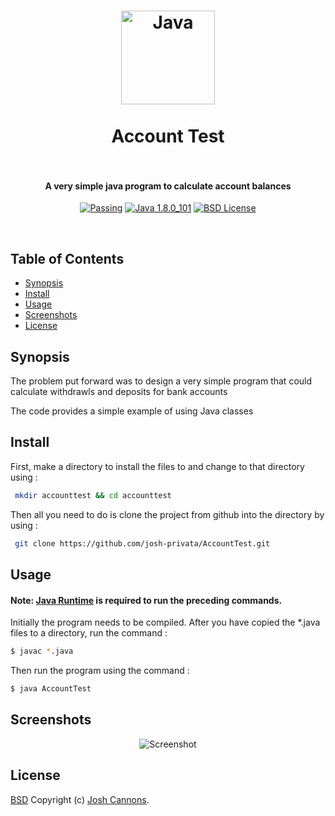 <h1 align="center">
  <a href="http://java.com/en"><img src="https://cloud.githubusercontent.com/assets/5771200/19331298/6f964780-9127-11e6-88bd-55ac19e1ad12.jpg" alt="Java" height="150"></a>
  <br>
  <br>
  Account Test
  <br>
  <br>
</h1>
<h4 align="center">A very simple java program to calculate account balances</h4>

<p align="center">
<a href=""><img src="https://img.shields.io/travis/feross/standard/master.svg" alt="Passing"></a>
<a href="https://java.com/en/"><img src="https://img.shields.io/badge/Java-1.8.0__101-brightgreen.svg" alt="Java 1.8.0_101"></a>
<a href="https://opensource.org/licenses/BSD-2-Clause"><img src="https://img.shields.io/badge/License-BSD-blue.svg" alt="BSD License"></a>
</p>
<br>

## Table of Contents
- [Synopsis](#synopsis)
- [Install](#install)
- [Usage](#usage)
- [Screenshots](#screenshots)
- [License](#license)
## Synopsis
The problem put forward was to design a very simple program that could calculate 
withdrawls and deposits for bank accounts

The code provides a simple example of using Java classes
## Install
First, make a directory to install the files to and change to that directory using :
```bash
 mkdir accounttest && cd accounttest
```
Then all you need to do is clone the project from github into the directory by using :
```bash
 git clone https://github.com/josh-privata/AccountTest.git
```
## Usage
#### Note:  [Java Runtime](https://java.com/en/download/) is required to run the preceding commands.
Initially the program needs to be compiled. After you have copied the *.java files to a directory, run the command :
```bash
$ javac *.java
```
Then run the program using the command :
```bash
$ java AccountTest
```
## Screenshots
<p align="center"><img src="https://cloud.githubusercontent.com/assets/5771200/19331041/8e88fc48-9125-11e6-9dbf-ba4391b985c9.jpg" alt="Screenshot"></p>

## License
[BSD](LICENSE) Copyright (c) [Josh Cannons](http://joshcannons.com).